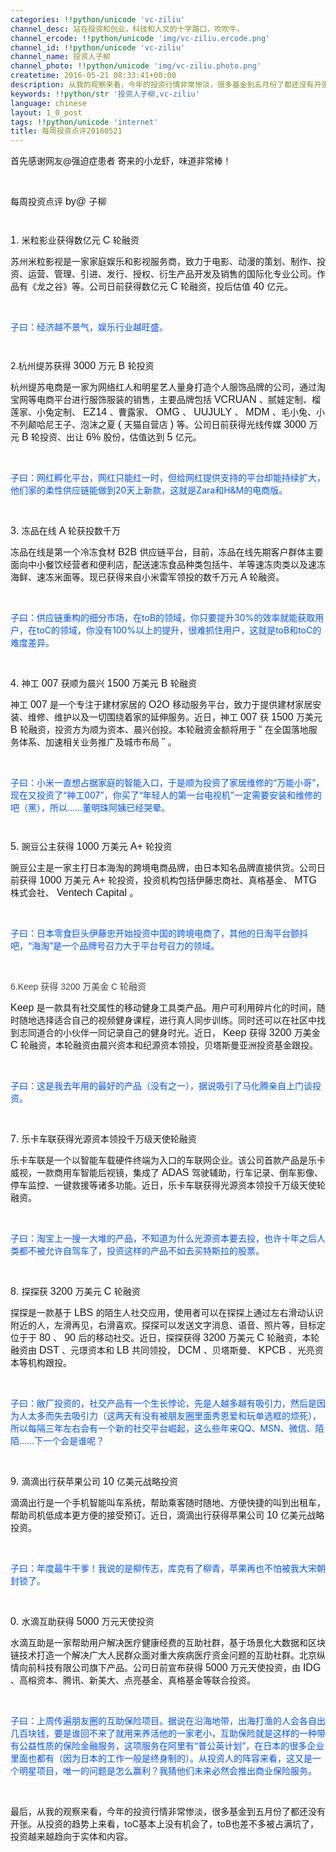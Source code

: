 ```yaml
---
categories: !!python/unicode 'vc-ziliu'
channel_desc: 站在投资和创业，科技和人文的十字路口，吹吹牛。
channel_ercode: !!python/unicode 'img/vc-ziliu.ercode.png'
channel_id: !!python/unicode 'vc-ziliu'
channel_name: 投资人子柳
channel_photo: !!python/unicode 'img/vc-ziliu.photo.png'
createtime: 2016-05-21 08:33:41+00:00
description: 从我的观察来看，今年的投资行情非常惨淡，很多基金到五月份了都还没有开张。从投资的趋势上来看，toC基本上没有机会了，toB也差不多被占满坑了，投资越来越趋向于实体和内容。
keywords: !!python/str '投资人子柳,vc-ziliu'
language: chinese
layout: 1_0_post
tags: !!python/unicode 'internet'
title: 每周投资点评20160521
---
```

<div class="rich_media_content" id="js_content">
<p>
<span style="font-size: 14px;">
          首先感谢网友@强迫症患者 寄来的小龙虾，味道非常棒！
         </span>
</p>
<p>
<br/>
</p>
<p style="">
<span style="font-size: 14px;">
          每周投资点评
          <span style="font-size: 16px; line-height: normal; font-family: Helvetica;">
           by@
          </span>
          子柳
         </span>
</p>
<p style="font-size: 12px; line-height: normal; font-family: Helvetica; color: rgb(69, 69, 69); min-height: 14px;">
<br/>
</p>
<p style="">
<span style="font-size: 14px;">
<span style="font-size: 16px; line-height: normal; font-family: Helvetica;">
           1.
          </span>
          米粒影业获得数亿元
          <span style="font-size: 16px; line-height: normal; font-family: Helvetica;">
           C
          </span>
          轮融资
         </span>
</p>
<p style="">
<span style="font-size: 14px;">
          苏州米粒影视是一家家庭娱乐和影视服务商，致力于电影、动漫的策划、制作、投资、运营、管理、引进、发行、授权、衍生产品开发及销售的国际化专业公司。作品有《龙之谷》等。公司日前获得数亿元
          <span style="font-size: 16px; line-height: normal; font-family: Helvetica;">
           C
          </span>
          轮融资，投后估值
          <span style="font-size: 16px; line-height: normal; font-family: Helvetica;">
           40
          </span>
          亿元。
         </span>
</p>
<p style="">
<br/>
</p>
<p style="">
<span style="font-size: 14px; color: rgb(0, 82, 255);">
          子曰：经济越不景气，娱乐行业越旺盛。
         </span>
</p>
<p style="font-size: 12px; line-height: normal; font-family: Helvetica; color: rgb(69, 69, 69); min-height: 14px;">
<br/>
</p>
<p style="">
<span style="font-size: 14px;">
          2.杭州缇苏获得
          <span style="font-size: 16px; line-height: normal; font-family: Helvetica;">
           3000
          </span>
          万元
          <span style="font-size: 16px; line-height: normal; font-family: Helvetica;">
           B
          </span>
          轮投资
         </span>
</p>
<p style="">
<span style="font-size: 14px;">
          杭州缇苏电商是一家为网络红人和明星艺人量身打造个人服饰品牌的公司，通过淘宝网等电商平台进行服饰服装的销售，主要品牌包括
          <span style="font-size: 16px; line-height: normal; font-family: Helvetica;">
           VCRUAN
          </span>
          、腻娃定制、榴莲家、小兔定制、
          <span style="font-size: 16px; line-height: normal; font-family: Helvetica;">
           EZ14
          </span>
          、曹露家、
          <span style="font-size: 16px; line-height: normal; font-family: Helvetica;">
           OMG
          </span>
          、
          <span style="font-size: 16px; line-height: normal; font-family: Helvetica;">
           UUJULY
          </span>
          、
          <span style="font-size: 16px; line-height: normal; font-family: Helvetica;">
           MDM
          </span>
          、毛小兔、小不列颠哈尼王子、泡沫之夏
          <span style="font-size: 16px; line-height: normal; font-family: Helvetica;">
           (
          </span>
          天猫自营店
          <span style="font-size: 16px; line-height: normal; font-family: Helvetica;">
           )
          </span>
          等。公司日前获得光线传媒
          <span style="font-size: 16px; line-height: normal; font-family: Helvetica;">
           3000
          </span>
          万元
          <span style="font-size: 16px; line-height: normal; font-family: Helvetica;">
           B
          </span>
          轮投资、出让
          <span style="font-size: 16px; line-height: normal; font-family: Helvetica;">
           6%
          </span>
          股份，估值达到
          <span style="font-size: 16px; line-height: normal; font-family: Helvetica;">
           5
          </span>
          亿元。
         </span>
</p>
<p style="">
<br/>
</p>
<p style="">
<span style="font-size: 14px; color: rgb(0, 82, 255);">
          子曰：网红孵化平台，网红只能红一时，但给网红提供支持的平台却能持续扩大，他们家的柔性供应链能做到20天上新款，这就是Zara和H&amp;M的电商版。
         </span>
</p>
<p style="">
<br/>
</p>
<p style="">
<span style="font-size: 14px;">
<span style="font-size: 16px; line-height: normal; font-family: Helvetica;">
           3.
          </span>
          冻品在线
          <span style="font-size: 16px; line-height: normal; font-family: Helvetica;">
           A
          </span>
          轮获投数千万
         </span>
</p>
<p style="">
<span style="font-size: 14px;">
          冻品在线是第一个冷冻食材
          <span style="font-size: 16px; line-height: normal; font-family: Helvetica;">
           B2B
          </span>
          供应链平台，目前，冻品在线先期客户群体主要面向中小餐饮经营者和便利店，配送速冻食品种类包括牛、羊等速冻肉类以及速冻海鲜、速冻米面等。现已获得来自小米雷军领投的数千万元
          <span style="font-size: 16px; line-height: normal; font-family: Helvetica;">
           A
          </span>
          轮融资。
         </span>
</p>
<p style="">
<br/>
</p>
<p style="">
<span style="font-size: 14px; color: rgb(0, 82, 255);">
          子曰：供应链重构的细分市场，在toB的领域，你只要提升30%的效率就能获取用户，在toC的领域，你没有100%以上的提升，很难抓住用户，这就是toB和toC的难度差异。
         </span>
</p>
<p style="">
<br/>
</p>
<p style="">
<span style="font-size: 14px;">
<span style="font-size: 16px; line-height: normal; font-family: Helvetica;">
           4.
          </span>
          神工
          <span style="font-size: 16px; line-height: normal; font-family: Helvetica;">
           007
          </span>
          获顺为晨兴
          <span style="font-size: 16px; line-height: normal; font-family: Helvetica;">
           1500
          </span>
          万美元
          <span style="font-size: 16px; line-height: normal; font-family: Helvetica;">
           B
          </span>
          轮融资
         </span>
</p>
<p style="">
<span style="font-size: 14px;">
          神工
          <span style="font-size: 16px; line-height: normal; font-family: Helvetica;">
           007
          </span>
          是一个专注于建材家居的
          <span style="font-size: 16px; line-height: normal; font-family: Helvetica;">
           O2O
          </span>
          移动服务平台，致力于提供建材家居安装、维修、维护以及一切围绕着家的延伸服务。近日，神工
          <span style="font-size: 16px; line-height: normal; font-family: Helvetica;">
           007
          </span>
          获
          <span style="font-size: 16px; line-height: normal; font-family: Helvetica;">
           1500
          </span>
          万美元
          <span style="font-size: 16px; line-height: normal; font-family: Helvetica;">
           B
          </span>
          轮融资，投资方为顺为资本、晨兴创投。本轮融资金额将用于
          <span style="font-size: 16px; line-height: normal; font-family: Helvetica;">
           “
          </span>
          在全国落地服务体系、加速相关业务推广及城市布局
          <span style="font-size: 16px; line-height: normal; font-family: Helvetica;">
           ”
          </span>
          。
         </span>
</p>
<p style="">
<br/>
</p>
<p style="">
<span style="font-size: 14px; color: rgb(0, 82, 255);">
          子曰：小米一直想占据家庭的智能入口，于是顺为投资了家居维修的“万能小哥”，现在又投资了“神工007”，你买了“年轻人的第一台电视机”一定需要安装和维修的吧（黑），所以……董明珠阿姨已经哭晕。
         </span>
</p>
<p style="font-size: 12px; line-height: normal; font-family: Helvetica; color: rgb(69, 69, 69); min-height: 14px;">
<br/>
</p>
<p style="">
<span style="font-size: 14px;">
<span style="font-size: 16px; line-height: normal; font-family: Helvetica;">
           5.
          </span>
          豌豆公主获得
          <span style="font-size: 16px; line-height: normal; font-family: Helvetica;">
           1000
          </span>
          万美元
          <span style="font-size: 16px; line-height: normal; font-family: Helvetica;">
           A+
          </span>
          轮投资
         </span>
</p>
<p style="">
<span style="font-size: 14px;">
          豌豆公主是一家主打日本海淘的跨境电商品牌，由日本知名品牌直接供货。公司日前获得
          <span style="font-size: 16px; line-height: normal; font-family: Helvetica;">
           1000
          </span>
          万美元
          <span style="font-size: 16px; line-height: normal; font-family: Helvetica;">
           A+
          </span>
          轮投资，投资机构包括伊藤忠商社、真格基金、
          <span style="font-size: 16px; line-height: normal; font-family: Helvetica;">
           MTG
          </span>
          株式会社、
          <span style="font-size: 16px; line-height: normal; font-family: Helvetica;">
           Ventech Capital
          </span>
          。
         </span>
</p>
<p style="">
<br/>
</p>
<p style="">
<span style="font-size: 14px; color: rgb(0, 82, 255);">
          子曰：日本零食巨头伊藤忠开始投资中国的跨境电商了，其他的日淘平台颤抖吧，“海淘”是一个品牌号召力大于平台号召力的领域。
         </span>
</p>
<p style="">
<br/>
</p>
<p style="font-size: 12px; line-height: normal; font-family: Helvetica; color: rgb(69, 69, 69);">
<span style="font-size: 14px;">
          6.Keep
          <span style="">
           获得
          </span>
          3200
          <span style="">
           万美金
          </span>
          C
          <span style="">
           轮融资
          </span>
</span>
</p>
<p style="">
<span style="font-size: 14px;">
<span style="font-size: 16px; line-height: normal; font-family: Helvetica;">
           Keep
          </span>
          是一款具有社交属性的移动健身工具类产品。用户可利用碎片化的时间，随时随地选择适合自己的视频健身课程，进行真人同步训练。同时还可以在社区中找到志同道合的小伙伴一同记录自己的健身时光。近日，
          <span style="font-size: 16px; line-height: normal; font-family: Helvetica;">
           Keep
          </span>
          获得
          <span style="font-size: 16px; line-height: normal; font-family: Helvetica;">
           3200
          </span>
          万美金
          <span style="font-size: 16px; line-height: normal; font-family: Helvetica;">
           C
          </span>
          轮融资，本轮融资由晨兴资本和纪源资本领投，贝塔斯曼亚洲投资基金跟投。
         </span>
</p>
<p style="">
<br/>
</p>
<p style="">
<span style="font-size: 14px; color: rgb(0, 82, 255);">
          子曰：这是我去年用的最好的产品（没有之一），据说吸引了马化腾亲自上门谈投资。
         </span>
</p>
<p style="">
<br/>
</p>
<p style="">
<span style="font-size: 14px;">
<span style="font-size: 16px; line-height: normal; font-family: Helvetica;">
           7.
          </span>
          乐卡车联获得光源资本领投千万级天使轮融资
         </span>
</p>
<p style="">
<span style="font-size: 14px;">
          乐卡车联是一个以智能车载硬件终端为入口的车联网企业。该公司首款产品是乐卡威视，一款商用车智能后视镜，集成了
          <span style="font-size: 16px; line-height: normal; font-family: Helvetica;">
           ADAS
          </span>
          驾驶辅助，行车记录、倒车影像、停车监控、一键救援等诸多功能。近日，乐卡车联获得光源资本领投千万级天使轮融资。
         </span>
</p>
<p style="">
<br/>
</p>
<p style="">
<span style="font-size: 14px; color: rgb(0, 82, 255);">
          子曰：淘宝上一搜一大堆的产品，不知道为什么光源资本要去投，也许十年之后人类都不被允许自驾车了，投资这样的产品不如去买特斯拉的股票。
         </span>
</p>
<p style="">
<br/>
</p>
<p style="">
<span style="font-size: 14px;">
<span style="font-size: 16px; line-height: normal; font-family: Helvetica;">
           8.
          </span>
          探探获
          <span style="font-size: 16px; line-height: normal; font-family: Helvetica;">
           3200
          </span>
          万美元
          <span style="font-size: 16px; line-height: normal; font-family: Helvetica;">
           C
          </span>
          轮融资
          <span style="font-size: 16px; line-height: normal; font-family: Helvetica;">
</span>
</span>
</p>
<p style="">
<span style="font-size: 14px;">
          探探是一款基于
          <span style="font-size: 16px; line-height: normal; font-family: Helvetica;">
           LBS
          </span>
          的陌生人社交应用，使用者可以在探探上通过左右滑动认识附近的人，左滑再见，右滑喜欢。探探可以发送文字消息、语音、照片等，目标定位于于
          <span style="font-size: 16px; line-height: normal; font-family: Helvetica;">
           80
          </span>
          、
          <span style="font-size: 16px; line-height: normal; font-family: Helvetica;">
           90
          </span>
          后的移动社交。近日，探探获得
          <span style="font-size: 16px; line-height: normal; font-family: Helvetica;">
           3200
          </span>
          万美元
          <span style="font-size: 16px; line-height: normal; font-family: Helvetica;">
           C
          </span>
          轮融资，本轮融资由
          <span style="font-size: 16px; line-height: normal; font-family: Helvetica;">
           DST
          </span>
          、元璟资本和
          <span style="font-size: 16px; line-height: normal; font-family: Helvetica;">
           LB
          </span>
          共同领投，
          <span style="font-size: 16px; line-height: normal; font-family: Helvetica;">
           DCM
          </span>
          、贝塔斯曼、
          <span style="font-size: 16px; line-height: normal; font-family: Helvetica;">
           KPCB
          </span>
          、光亮资本等机构跟投。
         </span>
</p>
<p style="">
<br/>
</p>
<p style="">
<span style="font-size: 14px; color: rgb(0, 82, 255);">
          子曰：敝厂投资的，社交产品有一个生长悖论，先是人越多越有吸引力，然后是因为人太多而失去吸引力（这两天有没有被朋友圈里面秀恩爱和玩单选框的烦死），所以每隔三年左右会有一个新的社交平台崛起，这么些年来QQ、MSN、微信、陌陌……下一个会是谁呢？
         </span>
</p>
<p style="">
<br/>
</p>
<p style="">
<span style="font-size: 14px;">
<span style="font-size: 16px; line-height: normal; font-family: Helvetica;">
           9.
          </span>
          滴滴出行获苹果公司
          <span style="font-size: 16px; line-height: normal; font-family: Helvetica;">
           10
          </span>
          亿美元战略投资
         </span>
</p>
<p style="">
<span style="font-size: 14px;">
          滴滴出行是一个手机智能叫车系统，帮助乘客随时随地、方便快捷的叫到出租车，帮助司机低成本更方便的接受预订。近日，滴滴出行获得苹果公司
          <span style="font-size: 16px; line-height: normal; font-family: Helvetica;">
           10
          </span>
          亿美元战略投资。
         </span>
</p>
<p style="">
<br/>
</p>
<p style="">
<span style="font-size: 14px; color: rgb(0, 82, 255);">
          子曰：年度最牛干爹！我说的是柳传志，库克有了柳青，苹果再也不怕被我大宋朝封锁了。
         </span>
</p>
<p style="">
<br/>
</p>
<p style="">
<span style="font-size: 14px;">
<span style="font-size: 16px; line-height: normal; font-family: Helvetica;">
           0.
          </span>
          水滴互助获得
          <span style="font-size: 16px; line-height: normal; font-family: Helvetica;">
           5000
          </span>
          万元天使投资
         </span>
</p>
<p style="">
<span style="font-size: 14px;">
          水滴互助是一家帮助用户解决医疗健康经费的互助社群，基于场景化大数据和区块链技术打造一个解决广大人民群众面对重大疾病医疗资金问题的互助社群。北京纵情向前科技有限公司旗下产品。公司日前宣布获得
          <span style="font-size: 16px; line-height: normal; font-family: Helvetica;">
           5000
          </span>
          万元天使投资，由
          <span style="font-size: 16px; line-height: normal; font-family: Helvetica;">
           IDG
          </span>
          、高榕资本、腾讯、新美大、点亮基金、真格基金等联合投资。
         </span>
</p>
<p style="">
<br/>
</p>
<p style="">
<span style="font-size: 14px; color: rgb(0, 82, 255);">
          子曰：上周传遍朋友圈的互助保险项目。据说在沿海地带，出海打渔的人会各自出几百块钱，要是谁回不来了就用来养活他的一家老小，互助保险就是这样的一种带有公益性质的保险金融服务，这项服务在阿里有“普公英计划”，在日本的很多企业里面也都有（因为日本的工作一般是终身制的）。从投资人的阵容来看，这又是一个明星项目，唯一的问题是怎么赢利？我猜他们未来必然会推出商业保险服务。
         </span>
</p>
<p>
<br/>
</p>
<p>
         最后，从我的观察来看，今年的投资行情非常惨淡，很多基金到五月份了都还没有开张。从投资的趋势上来看，toC基本上没有机会了，toB也差不多被占满坑了，投资越来越趋向于实体和内容。
        </p>
</div>
